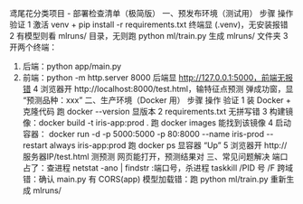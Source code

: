 鸢尾花分类项目 - 部署检查清单（极简版）
一、预发布环境（测试用）
步骤	操作	验证
1	激活 venv + pip install -r requirements.txt	终端显 (.venv)，无安装报错
2	有模型则看 mlruns/ 目录，无则跑 python ml/train.py	生成 mlruns/ 文件夹
3	开两个终端：
1. 后端：python app/main.py
2. 前端：python -m http.server 8000	后端显 http://127.0.0.1:5000，前端无报错
4	浏览器开 http://localhost:8000/test.html，输特征点预测	弹成功窗，显 “预测品种：xxx”
二、生产环境（Docker 用）
步骤	操作	验证
1	装 Docker + 克隆代码	跑 docker --version 显版本
2	requirements.txt 无拼写错
3	构建镜像：docker build -t iris-app:prod .	跑 docker images 能找到该镜像
4	启动容器：
docker run -d -p 5000:5000 -p 80:8000 --name iris-prod --restart always iris-app:prod	跑 docker ps 显容器 “Up”
5	浏览器开 http://服务器IP/test.html 测预测	网页能打开，预测结果对
三、常见问题解决
端口占了：查进程 netstat -ano | findstr :端口号，杀进程 taskkill /PID 号 /F
跨域错：确认 main.py 有 CORS(app)
模型加载错：跑 python ml/train.py 重新生成 mlruns/